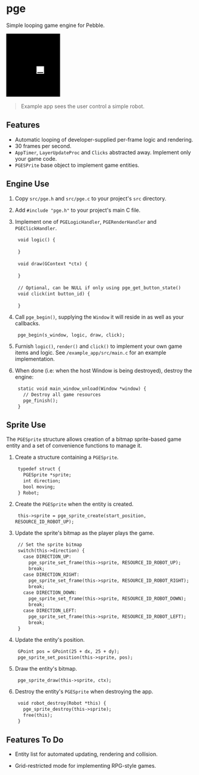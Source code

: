 # pge

Simple looping game engine for Pebble.

![screenshot](screenshots/screenshot1.png)

> Example app sees the user control a simple robot.

## Features

- Automatic looping of developer-supplied per-frame logic and rendering.
- 30 frames per second.
- `AppTimer`, `LayerUpdateProc` and `Clicks` abstracted away. Implement only
  your game code.
- `PGESPrite` base object to implement game entities.

## Engine Use

1. Copy `src/pge.h` and `src/pge.c` to your project's `src` directory.

2. Add `#include "pge.h"` to your project's main C file.

3. Implement one of `PGELogicHandler`, `PGERenderHandler` and
   `PGEClickHandler`.

        void logic() {
          
        }

        void draw(GContext *ctx) {
          
        }

        // Optional, can be NULL if only using pge_get_button_state()
        void click(int button_id) {
          
        }

4. Call `pge_begin()`, supplying the `Window` it will reside in as well as your callbacks.

        pge_begin(s_window, logic, draw, click);

5. Furnish `logic()`, `render()` and `click()` to implement your own game items
   and logic. See `/example_app/src/main.c` for an example implementation.

6. When done (i.e: when the host Window is being destroyed), destroy the engine:

        static void main_window_unload(Window *window) {
          // Destroy all game resources
          pge_finish();
        }

## Sprite Use

The `PGESprite` structure allows creation of a bitmap sprite-based game entity
and a set of convenience functions to manage it.

1. Create a structure containing a `PGESprite`.

        typedef struct {
          PGESprite *sprite;
          int direction;
          bool moving;
        } Robot;

2. Create the `PGESprite` when the entity is created.

        this->sprite = pge_sprite_create(start_position, RESOURCE_ID_ROBOT_UP);

3. Update the sprite's bitmap as the player plays the game.

        // Set the sprite bitmap
        switch(this->direction) {
          case DIRECTION_UP:
            pge_sprite_set_frame(this->sprite, RESOURCE_ID_ROBOT_UP);
            break;
          case DIRECTION_RIGHT:
            pge_sprite_set_frame(this->sprite, RESOURCE_ID_ROBOT_RIGHT);
            break;
          case DIRECTION_DOWN:
            pge_sprite_set_frame(this->sprite, RESOURCE_ID_ROBOT_DOWN);
            break;
          case DIRECTION_LEFT:
            pge_sprite_set_frame(this->sprite, RESOURCE_ID_ROBOT_LEFT);
            break;
        }

4. Update the entity's position.

        GPoint pos = GPoint(25 + dx, 25 + dy);
        pge_sprite_set_position(this->sprite, pos);

5. Draw the entity's bitmap.

        pge_sprite_draw(this->sprite, ctx);

6. Destroy the entity's `PGESprite` when destroying the app.

        void robot_destroy(Robot *this) {
          pge_sprite_destroy(this->sprite);
          free(this);
        }

## Features To Do

- Entity list for automated updating, rendering and collision.

- Grid-restricted mode for implementing RPG-style games.
